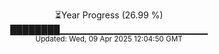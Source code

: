 <p align="center">
⏳Year Progress (26.99 %)<br>
████████▁▁▁▁▁▁▁▁▁▁▁▁▁▁▁▁▁▁▁▁▁▁ <br>
<sub>Updated: Wed, 09 Apr 2025 12:04:50 GMT</sub>
</p>

